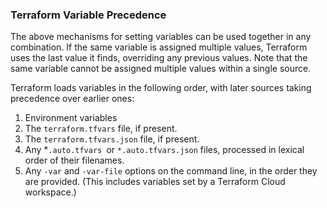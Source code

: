 
### Terraform Variable Precedence

The above mechanisms for setting variables can be used together in any combination. If the same variable is assigned multiple values, Terraform uses the last value it finds, overriding any previous values. Note that the same variable cannot be assigned multiple values within a single source.

Terraform loads variables in the following order, with later sources taking precedence over earlier ones:
1. Environment variables
2. The `terraform.tfvars` file, if present.
3. The `terraform.tfvars.json` file, if present.
4. Any *`.auto.tfvars `or `*.auto.tfvars.json` files, processed in lexical order of their filenames.
5. Any `-var` and `-var-file` options on the command line, in the order they are provided. (This includes variables set by a Terraform Cloud workspace.)


